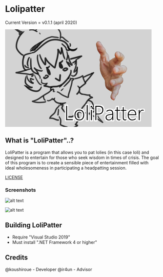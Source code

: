 # Lolipatter

Current Version = v0.1.1 (april 2020)

![alt text][logo]

[logo]: https://github.com/koushiroue/Lolipatter/blob/master/assets/intro.png "Cute stuffs"

## What is "LoliPatter"..?  

LoliPatter is a program that allows you to pat lolies (in this case loli) and designed to entertain for those who seek wisdom in times of crisis.
The goal of this program is to create a sensible piece of entertainment filled with ideal wholesomeness in participating a headpatting session.  

[LICENSE](../master/LICENSE)

### Screenshots

![alt text](../master/assets/preview/p1.png "Upon starting up")

![alt text](../master/assets/preview/p2.png "Patting the loli")

## Building LoliPatter

- Require "Visual Studio 2019"
- Must install ".NET Framework 4 or higher"

## Credits

@koushiroue - Developer
@ir4un - Advisor
